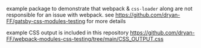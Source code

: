 example package to demonstrate that webpack & `css-loader` along are not responsible for an issue with webpack. see https://github.com/dryan-FF/gatsby-css-modules-testing for more details

example  CSS output is included in this repository https://github.com/dryan-FF/webpack-modules-css-testing/tree/main/CSS_OUTPUT.css

